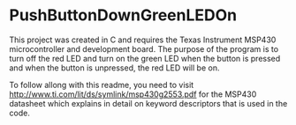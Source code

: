 # PushButtonDownGreenLEDOn
This project was created in C and requires the Texas Instrument MSP430 microcontroller and development board. The purpose of the program is to turn off the red LED and turn on the green LED when the button is pressed and when the button is unpressed, the red LED will be on.

To follow allong with this readme, you need to visit http://www.ti.com/lit/ds/symlink/msp430g2553.pdf for the MSP430 datasheet which explains in detail on keyword descriptors that is used in the code.
